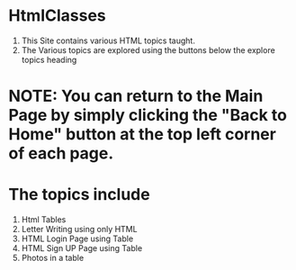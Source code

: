 # HtmlClasses
1) This Site contains various HTML topics taught.
2) The Various topics are explored using the buttons below the explore topics heading
# NOTE: You can return to the Main Page by simply clicking the "Back to Home" button at the top left corner of each page.
# The topics include
1) Html Tables
2) Letter Writing using only HTML
3) HTML Login Page using Table
4) HTML Sign UP Page using Table
5) Photos in a table
